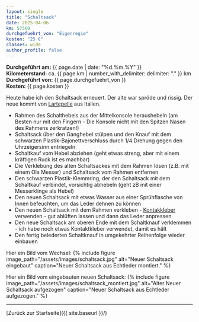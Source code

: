 ```yaml
---
layout: single
title: "Schaltsack"
date: 2025-04-06
km: 57500
durchgefuehrt_von: "Eigenregie"
kosten: "25 €"
classes: wide
author_profile: false
---
```


**Durchgeführt am:** {{ page.date | date: "%d.%m.%Y" }}  
**Kilometerstand:** ca. {{ page.km | number_with_delimiter: delimiter: "." }} km  
**Durchgeführt von:** {{ page.durchgefuehrt_von }}  
**Kosten:** {{ page.kosten }}

Heute habe ich den Schaltsack erneuert. Der alte war spröde und rissig. Der neue kommt von [Lartepelle](https://www.lartepelle.com/de/) aus Italien.

- Rahmen des Schalthebels aus der Mittelkonsole heraushebeln (am Besten nur mit den Fingern - Die Konsole nicht mit den Spitzen Nasen des Rahmens zerkratzen!)
- Schaltsack über den Ganghebel stülpen und den Knauf mit dem schwarzen Plastik-Bajonettverschluss durch 1/4 Drehung gegen den Uhrzeigersinn entriegeln
- Schaltkauf vom Hebel abziehen (geht etwas streng, aber mit einem kräftigen Ruck ist es machbar)
- Die Verklebung des alten Schaltsackes mit dem Rahmen lösen (z.B. mit einem Ola Messer) und Schaltsack vom Rahmen entfernen
- Den schwarzen Plastik-Klemmring, der den Schaltsack mit dem Schaltkauf verbindet, vorsichtig abhebeln (geht zB mit einer Messerklinge als Hebel)
- Den neuen Schaltsack mit etwas Wasser aus einer Sprühflasche von Innen befeuchten, um das Leder dehnen zu können
- Den neuen Schaltsack mit dem Rahmen verkleben - [Kontakkleber](https://www.pattex.de/products/central-pdp.html/pattex-kraftkleber-classic/SAP_0201FSP03EI1.html) verwenden - gut ablüften lassen und dann das Leder anpressen
- Den neue Schaltsack am oberen Ende mit dem Schaltknauf verklemmen - ich habe noch etwas Kontaktkleber verwendet, damit es hält
- Den fertig belederten Schaltknauf in umgekehrter Reihenfolge wieder einbauen
    

Hier ein Bild vom Wechsel:
{% include figure image_path="/assets/images/schaltsack.jpg" alt="Neuer Schaltsack eingebaut" caption="Neuer Schaltsack aus Echtleder montiert." %}

Hier ein Bild vom eingebauten neuen Schaltsack:
{% include figure image_path="/assets/images/schaltsack_montiert.jpg" alt="Alter Neuer Schaltsack aufgezogen" caption="Neuer Schaltsack aus Echtleder aufgezogen."  %}


---

[Zurück zur Startseite]({{ site.baseurl }}/)

